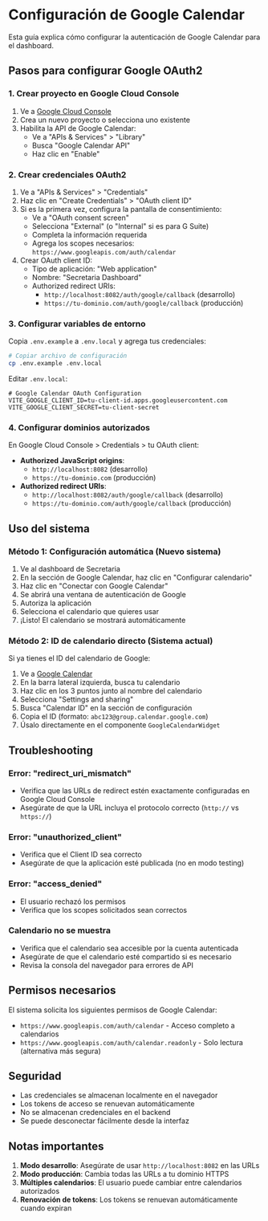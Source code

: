 # Configuración de Google Calendar

Esta guía explica cómo configurar la autenticación de Google Calendar para el dashboard.

## Pasos para configurar Google OAuth2

### 1. Crear proyecto en Google Cloud Console

1. Ve a [Google Cloud Console](https://console.cloud.google.com/)
2. Crea un nuevo proyecto o selecciona uno existente
3. Habilita la API de Google Calendar:
   - Ve a "APIs & Services" > "Library"
   - Busca "Google Calendar API"
   - Haz clic en "Enable"

### 2. Crear credenciales OAuth2

1. Ve a "APIs & Services" > "Credentials"
2. Haz clic en "Create Credentials" > "OAuth client ID"
3. Si es la primera vez, configura la pantalla de consentimiento:
   - Ve a "OAuth consent screen"
   - Selecciona "External" (o "Internal" si es para G Suite)
   - Completa la información requerida
   - Agrega los scopes necesarios: `https://www.googleapis.com/auth/calendar`
4. Crear OAuth client ID:
   - Tipo de aplicación: "Web application"
   - Nombre: "Secretaria Dashboard"
   - Authorized redirect URIs: 
     - `http://localhost:8082/auth/google/callback` (desarrollo)
     - `https://tu-dominio.com/auth/google/callback` (producción)

### 3. Configurar variables de entorno

Copia `.env.example` a `.env.local` y agrega tus credenciales:

```bash
# Copiar archivo de configuración
cp .env.example .env.local
```

Editar `.env.local`:
```env
# Google Calendar OAuth Configuration
VITE_GOOGLE_CLIENT_ID=tu-client-id.apps.googleusercontent.com
VITE_GOOGLE_CLIENT_SECRET=tu-client-secret
```

### 4. Configurar dominios autorizados

En Google Cloud Console > Credentials > tu OAuth client:
- **Authorized JavaScript origins**:
  - `http://localhost:8082` (desarrollo)
  - `https://tu-dominio.com` (producción)
- **Authorized redirect URIs**:
  - `http://localhost:8082/auth/google/callback` (desarrollo)
  - `https://tu-dominio.com/auth/google/callback` (producción)

## Uso del sistema

### Método 1: Configuración automática (Nuevo sistema)

1. Ve al dashboard de Secretaria
2. En la sección de Google Calendar, haz clic en "Configurar calendario"
3. Haz clic en "Conectar con Google Calendar"
4. Se abrirá una ventana de autenticación de Google
5. Autoriza la aplicación
6. Selecciona el calendario que quieres usar
7. ¡Listo! El calendario se mostrará automáticamente

### Método 2: ID de calendario directo (Sistema actual)

Si ya tienes el ID del calendario de Google:

1. Ve a [Google Calendar](https://calendar.google.com)
2. En la barra lateral izquierda, busca tu calendario
3. Haz clic en los 3 puntos junto al nombre del calendario
4. Selecciona "Settings and sharing"
5. Busca "Calendar ID" en la sección de configuración
6. Copia el ID (formato: `abc123@group.calendar.google.com`)
7. Úsalo directamente en el componente `GoogleCalendarWidget`

## Troubleshooting

### Error: "redirect_uri_mismatch"
- Verifica que las URLs de redirect estén exactamente configuradas en Google Cloud Console
- Asegúrate de que la URL incluya el protocolo correcto (`http://` vs `https://`)

### Error: "unauthorized_client"
- Verifica que el Client ID sea correcto
- Asegúrate de que la aplicación esté publicada (no en modo testing)

### Error: "access_denied"
- El usuario rechazó los permisos
- Verifica que los scopes solicitados sean correctos

### Calendario no se muestra
- Verifica que el calendario sea accesible por la cuenta autenticada
- Asegúrate de que el calendario esté compartido si es necesario
- Revisa la consola del navegador para errores de API

## Permisos necesarios

El sistema solicita los siguientes permisos de Google Calendar:
- `https://www.googleapis.com/auth/calendar` - Acceso completo a calendarios
- `https://www.googleapis.com/auth/calendar.readonly` - Solo lectura (alternativa más segura)

## Seguridad

- Las credenciales se almacenan localmente en el navegador
- Los tokens de acceso se renuevan automáticamente
- No se almacenan credenciales en el backend
- Se puede desconectar fácilmente desde la interfaz

## Notas importantes

1. **Modo desarrollo**: Asegúrate de usar `http://localhost:8082` en las URLs
2. **Modo producción**: Cambia todas las URLs a tu dominio HTTPS
3. **Múltiples calendarios**: El usuario puede cambiar entre calendarios autorizados
4. **Renovación de tokens**: Los tokens se renuevan automáticamente cuando expiran